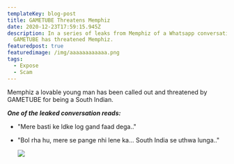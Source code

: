 ```yaml
---
templateKey: blog-post
title: GAMETUBE Threatens Memphiz
date: 2020-12-23T17:59:15.945Z
description: In a series of leaks from Memphiz of a Whatsapp conversation,
  GAMETUBE has threatened Memphiz.
featuredpost: true
featuredimage: /img/aaaaaaaaaaaa.png
tags:
  - Expose
  - Scam
---
```

Memphiz a lovable young man has been called out and threatened by GAMETUBE for being a South Indian.

***One of the leaked conversation reads:***

* "Mere basti ke ldke log gand faad dega.." 
* "Bol rha hu, mere se pange nhi lene ka...  South India se uthwa lunga.."

  ![](/img/aaaaaaaaaaaa.png)
